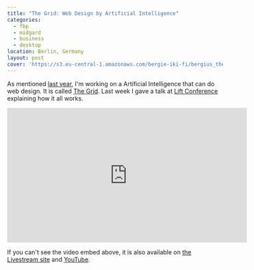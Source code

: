 ```yaml
---
title: "The Grid: Web Design by Artificial Intelligence"
categories:
  - fbp
  - midgard
  - business
  - desktop
location: Berlin, Germany
layout: post
cover: 'https://s3.eu-central-1.amazonaws.com/bergie-iki-fi/bergius_thegrid_lift.jpg'
---
```

As mentioned [last year](http://bergie.iki.fi/blog/nemein-anders/), I'm working on a Artificial Intelligence that can do web design. It is called [The Grid](https://thegrid.io/#6). Last week I gave a talk at [Lift Conference](http://liftconference.com/lift16) explaining how it all works.

<iframe width="560" height="315" src="https://www.youtube.com/embed/v65HLBGLG_g" frameborder="0" allowfullscreen></iframe>

If you can't see the video embed above, it is also available on [the Livestream site](http://livestream.com/liftconference/events/4805866/videos/112147620) and [YouTube](https://youtu.be/v65HLBGLG_g).
